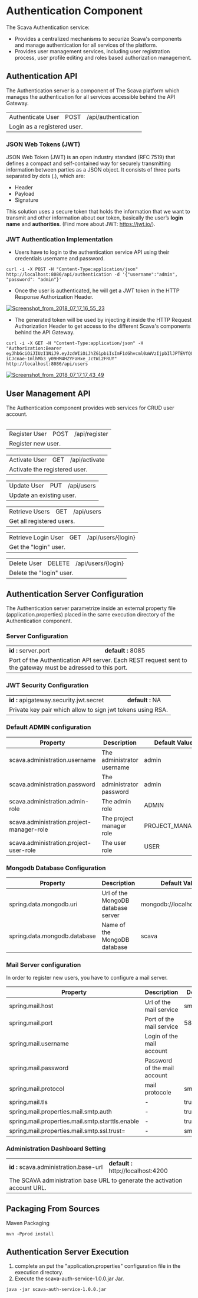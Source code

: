 
# Authentication Component

The Scava Authentication service:

* Provides a centralized mechanisms to securize Scava's components and manage authentication for all services of the platform.
* Provides user management services, including user registration process, user profile editing and roles based authorization management.

## Authentication API

The Authentication server is a component of The Scava platform which manages the authentication for all  services accessible behind the API Gateway.

<table>
<tr><td>Authenticate User</td><td>POST</td><td>/api/authentication</td></tr>
<tr><td colspan="3">Login as a registered user.</td></tr>
</table>
<table>

### JSON Web Tokens (JWT)

JSON Web Token (JWT) is an open industry standard (RFC 7519) that defines a compact and self-contained way for securely transmitting information between parties as a JSON object. It consists of three parts separated by dots (.), which are:
* Header
* Payload
* Signature

This solution uses a secure token that holds the information that we want to transmit and other information about our token, basically the user’s **login name** and **authorities**. (Find more about JWT: https://jwt.io/).

### JWT Authentication Implementation

* Users have to login to the authentication service API using their credentials username and password.
````
curl -i -X POST -H "Content-Type:application/json" http://localhost:8086/api/authentication -d '{"username":"admin", "password": "admin"}'
````
* Once the user is authenticated, he will get a JWT token in the HTTP Response Authorization Header.

<a href="https://ibb.co/jifgKJ"><img src="https://preview.ibb.co/nf8qDd/Screenshot_from_2018_07_17_16_55_23.png" alt="Screenshot_from_2018_07_17_16_55_23" border="0"></a>

* The generated token will be used by injecting it inside the HTTP Request Authorization Header to get access to the different Scava's components behind the API Gateway.
````
curl -i -X GET -H "Content-Type:application/json" -H "Authorization:Bearer eyJhbGciOiJIUzI1NiJ9.eyJzdWIiOiJhZG1pbiIsImF1dGhvcml0aWVzIjpbIlJPTEVfQURNSU4iLCJST0xFX1BST0pFQ1RfTUFOQUdFUiIsIlJPTEVfVVNFUiJdLCJpYXQiOjE1MzE4OTk3NDMsImV4cCI6MTUzMTk4NjE0M30.l-iCJcnae-1mlhMb3_y09HM4HZYFaHxe_JctWi2FRUY" http://localhost:8086/api/users
````
<a href="https://ibb.co/nKpVUJ"><img src="https://preview.ibb.co/kFN63d/Screenshot_from_2018_07_17_17_43_49.png" alt="Screenshot_from_2018_07_17_17_43_49" border="0"></a>

## User Management API

The Authentication component provides web services for CRUD user account.

<table>
<tr><td>Register User</td><td>POST</td><td>/api/register</td></tr>
<tr><td colspan="3">Register new user.</td></tr>
</table>
<table>
<tr><td>Activate User</td><td>GET</td><td>/api/activate</td></tr>
<tr><td colspan="3">Activate the registered user.</td></tr>
</table>
<table>
<tr><td>Update User</td><td>PUT</td><td>/api/users</td></tr>
<tr><td colspan="3">Update an existing user.</td></tr>
</table>
<table>
<tr><td>Retrieve Users</td><td>GET</td><td>/api/users</td></tr>
<tr><td colspan="3">Get all registered users.</td></tr>
</table>
<table>
<tr><td>Retrieve Login User</td><td>GET</td><td>/api/users/{login}</td></tr>
<tr><td colspan="3">Get the "login" user.</td></tr>
</table>
<table>
<tr><td>Delete User</td><td>DELETE</td><td>/api/users/{login}</td></tr>
<tr><td colspan="3">Delete the "login" user.</td></tr>
</table>

## Authentication Server Configuration

The Authentication server parametrize inside an external property file (application.properties) placed in the same execution directory of the Authentication component.

### Server Configuration

<table>
<tr><td><b>id : </b>server.port</td><td><b>default :</b> 8085</td></tr>
<tr><td colspan="3">Port of the Authentication API server. Each REST request sent to the gateway must be adressed to this port.</td></tr>
</table>

### JWT Security Configuration

<table>
<tr><td><b>id : </b>apigateway.security.jwt.secret</td><td><b>default :</b> NA</td></tr>
<tr><td colspan="3">Private key pair which allow to sign jwt tokens using RSA.</td></tr>
</table>

### Default ADMIN configuration

Property| Description | Default Value
-------| --------|-----
scava.administration.username|The administrator username|admin
scava.administration.password|The administrator password|admin
scava.administration.admin-role|The admin role|ADMIN
scava.administration.project-manager-role|The project manager role|PROJECT_MANAGER
scava.administration.project-user-role|The user role|USER

### Mongodb Database Configuration

Property| Description | Default Value
-------| --------|-----
spring.data.mongodb.uri|Url of the MongoDB database server|mongodb://localhost:27017
spring.data.mongodb.database|Name of the MongoDB database|scava

### Mail Server configuration

In order to register new users, you have to configure a mail server.

Property| Description | Default Value
-------| --------|-----
spring.mail.host|Url of the mail service|smtp.gmail.com
spring.mail.port|Port of the mail service|587
spring.mail.username|Login of the mail account|
spring.mail.password|Password of the mail account|
spring.mail.protocol|mail protocole|smtp
spring.mail.tls|-|true
spring.mail.properties.mail.smtp.auth|-|true
spring.mail.properties.mail.smtp.starttls.enable|-|true
spring.mail.properties.mail.smtp.ssl.trust=|-|smtp.gmail.com

### Administration Dashboard Setting

<table>
<tr><td><b>id : </b>scava.administration.base-url</td><td><b>default :</b> http://localhost:4200</td></tr>
<tr><td colspan="3">The SCAVA administration base URL to generate the activation account URL.</td></tr>
</table>

## Packaging From Sources
Maven Packaging
```shell
mvn -Pprod install
```

## Authentication Server Execution
1. complete an put the "application.properties" configuration file in the execution directory.
1. Execute the scava-auth-service-1.0.0.jar Jar.
```shell
java -jar scava-auth-service-1.0.0.jar
```
